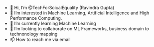 - 👋 Hi, I’m @TechForSoicalEquality (Ravindra Gupta)
- 👀 I’m interested in Machine Learning, Artificial Intelligence and High Performance Computing.
- 🌱 I’m currently learning Machine Learning 
- 💞️ I’m looking to collaborate on ML Frameworks, business domain to technonology mapping
- 📫 How to reach me via email 

<!---
TechForSoicalEquality/TechForSoicalEquality is a ✨ special ✨ repository because its `README.md` (this file) appears on your GitHub profile.
You can click the Preview link to take a look at your changes.
--->
